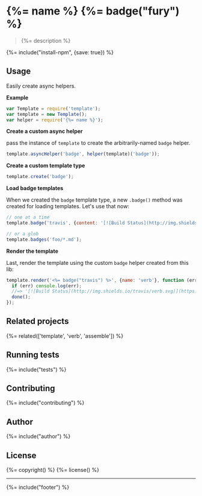 # {%= name %} {%= badge("fury") %}

> {%= description %}

{%= include("install-npm", {save: true}) %}

## Usage

Easily create async helpers.

**Example**

```js
var Template = require('template');
var template = new Template();
var helper = require('{%= name %}');
```

**Create a custom async helper**

pass the instance of `template` to create the arbitrarily-named `badge` helper.

```js
template.asyncHelper('badge', helper(template)('badge'));
```

**Create a custom template type**

```js
template.create('badge');
```

**Load badge templates**

When we created the `badge` template type, a new `.badge()` method was created for loading templates. Let's use that now:

```js
// one at a time
template.badge('travis', {content: '[![Build Status](http://img.shields.io/travis/<%= name %>.svg)](https://travis-ci.org/<%= name %>)'});

// or a glob
template.badges('foo/*.md');
```

**Render the template**

Last, render the template using the custom `badge` helper created from this lib:

```js
template.render('<%= badge("travis") %>', {name: 'verb'}, function (err, res) {
  if (err) console.log(err);
  //=> '[![Build Status](http://img.shields.io/travis/verb.svg)](https://travis-ci.org/verb)'
  done();
});
```

## Related projects
{%= related(['template', 'verb', 'assemble']) %}  

## Running tests
{%= include("tests") %}

## Contributing
{%= include("contributing") %}

## Author
{%= include("author") %}

## License
{%= copyright() %}
{%= license() %}

***

{%= include("footer") %}
